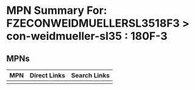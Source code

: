 



# MPN Summary For: FZECONWEIDMUELLERSL3518F3 > con-weidmueller-sl35 : 180F-3

## MPNs
  

|MPN|Direct Links|Search Links|
| :--- | :--- | :--- |
||||

